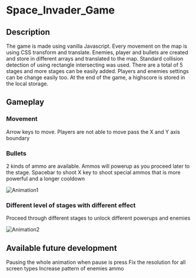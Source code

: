 # Space_Invader_Game

## Description

The game is made using vanilla Javascript. Every movement on the map is using CSS transform and translate. Enemies, player and bullets are created and store in different arrays and translated to the map.
Standard collision detection of using rectangle intersecting was used.
There are a total of 5 stages and more stages can be easily added. Players and enemies settings can be change easily too. At the end of the game, a highscore is stored in the local storage.

## Gameplay

### Movement

Arrow keys to move. Players are not able to move pass the X and Y axis boundary

### Bullets

2 kinds of ammo are available. Ammos will powerup as you proceed later to the stage.
Spacebar to shoot
X key to shoot special ammos that is more powerful and a longer cooldown

![Animation1](https://user-images.githubusercontent.com/78722564/118397863-a41b6b80-b688-11eb-86e6-7767772cad26.gif)

### Different level of stages with different effect

Proceed through different stages to unlock different powerups and enemies

![Animation2](https://user-images.githubusercontent.com/78722564/118398038-6bc85d00-b689-11eb-9183-7fdd5cb870e4.gif)

## Available future development

Pausing the whole animation when pause is press
Fix the resolution for all screen types
Increase pattern of enemies ammo
